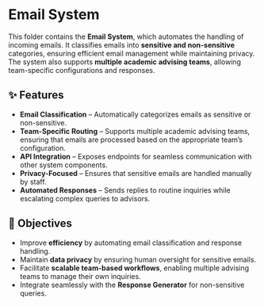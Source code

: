 # Email System

This folder contains the **Email System**, which automates the handling of incoming emails. It classifies emails into **sensitive and non-sensitive** categories, ensuring efficient email management while maintaining privacy. The system also supports **multiple academic advising teams**, allowing team-specific configurations and responses.

## ✨ Features

- **Email Classification** – Automatically categorizes emails as sensitive or non-sensitive.
- **Team-Specific Routing** – Supports multiple academic advising teams, ensuring that emails are processed based on the appropriate team’s configuration.
- **API Integration** – Exposes endpoints for seamless communication with other system components.
- **Privacy-Focused** – Ensures that sensitive emails are handled manually by staff.
- **Automated Responses** – Sends replies to routine inquiries while escalating complex queries to advisors.

## 🎯 Objectives

- Improve **efficiency** by automating email classification and response handling.
- Maintain **data privacy** by ensuring human oversight for sensitive emails.
- Facilitate **scalable team-based workflows**, enabling multiple advising teams to manage their own inquiries.
- Integrate seamlessly with the **Response Generator** for non-sensitive queries.